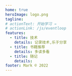 ```yaml
---
home: true
heroImage: logo.png
tagline:
# actionText: 开始学习 →
# actionLink: /js/eventloop
features:
  - title: 技术
    details: 记录技术,乐于分享
  - title: 书籍推荐
    details: 多读多看
  - title: 随记
    details:
footer: Mark © 2022
---
```

